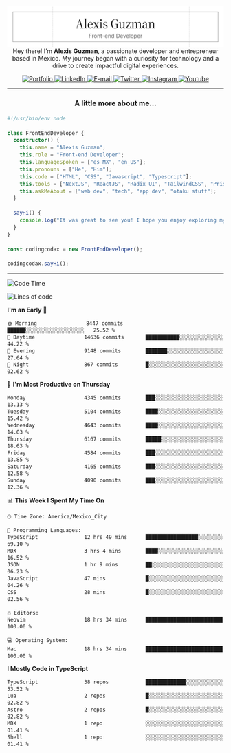 <img align='right' src="./Banner.png" width="" />
<p align='center'>Hey there! I’m <strong>Alexis Guzman</strong>, a passionate developer and entrepreneur based in Mexico. My journey began with a curiosity for technology and a drive to create impactful digital experiences.</p>

<div align='center'>
  <a href='https://www.codingcodax.dev' target='_blank'>
    <img alt='Portfolio' src='https://img.shields.io/badge/Portfolio-black?logo=vercel&style=flat-square'>
  </a>
  <a href='https://linkedin.com/in/codingcodax' target='_blank'>
    <img alt='LinkedIn' src='https://img.shields.io/badge/LinkedIn-black?logo=LinkedIn&style=flat-square'>
  </a>
  <a href='mailto:hello@codingcodax.com' target='_blank'>
    <img alt='E-mail' src='https://img.shields.io/badge/Email-black?logo=Gmail&style=flat-square'>
  </a>
  <a href='https://x.com/codingcodax' target='_blank'>
    <img alt='Twitter' src='https://img.shields.io/badge/X-black?logo=X&style=flat-square'>
  </a>
  <a href='https://www.instagram.com/codingcodax' target='_blank'>
    <img alt='Instagram' src='https://img.shields.io/badge/Instagram-black?logo=Instagram&style=flat-square'>
  </a>
  <a href='https://www.youtube.com/@codingcodax' target='_blank'>
    <img alt='Youtube' src='https://img.shields.io/badge/YouTube-black?logo=Youtube&style=flat-square'>
  </a>
</div>


---

<h3 align='center'>A little more about me...</h3>

```typescript
#!/usr/bin/env node

class FrontEndDeveloper {
  constructor() {
    this.name = "Alexis Guzman";
    this.role = "Front-end Developer";
    this.languageSpoken = ["es_MX", "en_US"];
    this.pronouns = ["He", "Him"];
    this.code = ["HTML", "CSS", "Javascript", "Typescript"];
    this.tools = ["NextJS", "ReactJS", "Radix UI", "TailwindCSS", "Prisma", "Shadcn UI"];
    this.askMeAbout = ["web dev", "tech", "app dev", "otaku stuff"];
  }

  sayHi() {
    console.log("It was great to see you! I hope you enjoy exploring my work.");
  }
}

const codingcodax = new FrontEndDeveloper();

codingcodax.sayHi();
```

---

<!--START_SECTION:waka-->
![Code Time](http://img.shields.io/badge/Code%20Time-2%2C954%20hrs%2037%20mins-blue)

![Lines of code](https://img.shields.io/badge/From%20Hello%20World%20I%27ve%20Written-10.7%20million%20lines%20of%20code-blue)

**I'm an Early 🐤** 

```text
🌞 Morning                8447 commits        ██████░░░░░░░░░░░░░░░░░░░   25.52 % 
🌆 Daytime                14636 commits       ███████████░░░░░░░░░░░░░░   44.22 % 
🌃 Evening                9148 commits        ███████░░░░░░░░░░░░░░░░░░   27.64 % 
🌙 Night                  867 commits         █░░░░░░░░░░░░░░░░░░░░░░░░   02.62 % 
```
📅 **I'm Most Productive on Thursday** 

```text
Monday                   4345 commits        ███░░░░░░░░░░░░░░░░░░░░░░   13.13 % 
Tuesday                  5104 commits        ████░░░░░░░░░░░░░░░░░░░░░   15.42 % 
Wednesday                4643 commits        ████░░░░░░░░░░░░░░░░░░░░░   14.03 % 
Thursday                 6167 commits        █████░░░░░░░░░░░░░░░░░░░░   18.63 % 
Friday                   4584 commits        ███░░░░░░░░░░░░░░░░░░░░░░   13.85 % 
Saturday                 4165 commits        ███░░░░░░░░░░░░░░░░░░░░░░   12.58 % 
Sunday                   4090 commits        ███░░░░░░░░░░░░░░░░░░░░░░   12.36 % 
```


📊 **This Week I Spent My Time On** 

```text
🕑︎ Time Zone: America/Mexico_City

💬 Programming Languages: 
TypeScript               12 hrs 49 mins      █████████████████░░░░░░░░   69.10 % 
MDX                      3 hrs 4 mins        ████░░░░░░░░░░░░░░░░░░░░░   16.52 % 
JSON                     1 hr 9 mins         ██░░░░░░░░░░░░░░░░░░░░░░░   06.23 % 
JavaScript               47 mins             █░░░░░░░░░░░░░░░░░░░░░░░░   04.26 % 
CSS                      28 mins             █░░░░░░░░░░░░░░░░░░░░░░░░   02.56 % 

🔥 Editors: 
Neovim                   18 hrs 34 mins      █████████████████████████   100.00 % 

💻 Operating System: 
Mac                      18 hrs 34 mins      █████████████████████████   100.00 % 
```

**I Mostly Code in TypeScript** 

```text
TypeScript               38 repos            █████████████░░░░░░░░░░░░   53.52 % 
Lua                      2 repos             █░░░░░░░░░░░░░░░░░░░░░░░░   02.82 % 
Astro                    2 repos             █░░░░░░░░░░░░░░░░░░░░░░░░   02.82 % 
MDX                      1 repo              ░░░░░░░░░░░░░░░░░░░░░░░░░   01.41 % 
Shell                    1 repo              ░░░░░░░░░░░░░░░░░░░░░░░░░   01.41 % 
```




<!--END_SECTION:waka-->
